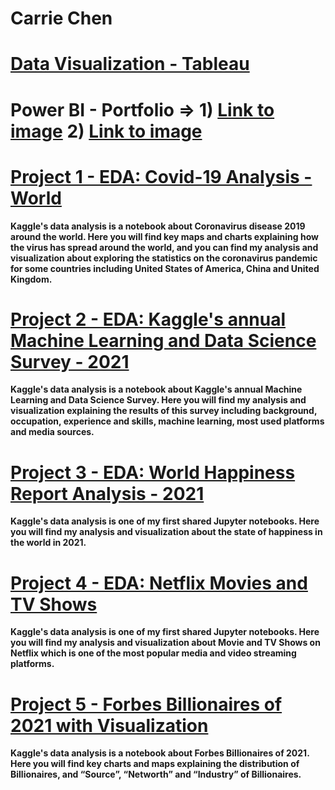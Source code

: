 # Carrie Chen


# [Data Visualization - Tableau](https://public.tableau.com/app/profile/carrie.chen5593#!/?newProfile=&activeTab=0) 
# Power BI - Portfolio => 1) [Link to image](https://i.imgur.com/fFPYApw.png)  2) [Link to image](https://i.imgur.com/wrTyvI0.png)

# [Project 1 - EDA: Covid-19 Analysis - World](https://www.kaggle.com/carriech/covid-19-analysis-plotly)
**Kaggle's data analysis is a notebook about Coronavirus disease 2019 around the world.
Here you will find key maps and charts explaining how the virus has spread around the world, and you can find my analysis and visualization about exploring the statistics on the coronavirus pandemic for some countries including United States of America, China and United Kingdom.**

# [Project 2 - EDA: Kaggle's annual Machine Learning and Data Science Survey - 2021](https://www.kaggle.com/carriech/kaggle-survey-2021-plotly-dropdown-menu)
**Kaggle's data analysis is a notebook about Kaggle's annual Machine Learning and Data Science Survey. Here you will find my analysis and visualization explaining the results of this survey including background, occupation, experience and skills, machine learning, most used platforms and media sources.**

# [Project 3 - EDA: World Happiness Report Analysis - 2021](https://www.kaggle.com/carriech/eda-whr-2021-using-plotly)
**Kaggle's data analysis is one of my first shared Jupyter notebooks. Here you will find my analysis and visualization about the state of happiness in the world in 2021.**

# [Project 4 - EDA: Netflix Movies and TV Shows](https://www.kaggle.com/carriech/netflix-eda)
**Kaggle's data analysis is one of my first shared Jupyter notebooks. Here you will find my analysis and visualization about Movie and TV Shows on Netflix which is one of the most popular media and video streaming platforms.**

# [Project 5 - Forbes Billionaires of 2021 with Visualization](https://www.kaggle.com/carriech/forbes-billionaires-of-2021-plotly-and-map)
**Kaggle's data analysis is a notebook about Forbes Billionaires of 2021. Here you will find key charts and maps explaining the distribution of Billionaires, and “Source”, “Networth” and “Industry” of Billionaires.**


